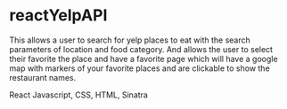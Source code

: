 # reactYelpAPI

This allows a user to search for yelp places to eat with the search parameters of location and food category. And allows the user to select their favorite the place and have a favorite page which will have a google map with markers of your favorite places and are clickable to show the restaurant names.


React Javascript, CSS, HTML, Sinatra

